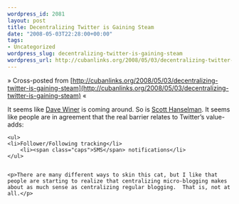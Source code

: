 ```yaml
--- 
wordpress_id: 2081
layout: post
title: Decentralizing Twitter is Gaining Steam
date: "2008-05-03T22:28:00+00:00"
tags: 
- Uncategorized
wordpress_slug: decentralizing-twitter-is-gaining-steam
wordpress_url: http://cubanlinks.org/2008/05/03/decentralizing-twitter-is-gaining-steam
---
```

&raquo; Cross-posted from [http://cubanlinks.org/2008/05/03/decentralizing-twitter-is-gaining-steam](http://cubanlinks.org/2008/05/03/decentralizing-twitter-is-gaining-steam) &laquo;

<p>It seems like <a href="http://www.scripting.com/stories/2008/05/03/microbloggingShouldBeDecen.html">Dave Winer</a> is coming around.  So is <a href="http://www.hanselman.com/blog/RFCOpenTweetsWhyIsMicrobloggingCentralized.aspx">Scott Hanselman</a>.  It seems like people are in agreement that the real barrier relates to Twitter&#8217;s value-adds:</p>


	<ul>
	<li>Follower/Following tracking</li>
		<li><span class="caps">SMS</span> notifications</li>
	</ul>


	<p>There are many different ways to skin this cat, but I like that people are starting to realize that centralizing micro-blogging makes about as much sense as centralizing regular blogging.  That is, not at all.</p>
